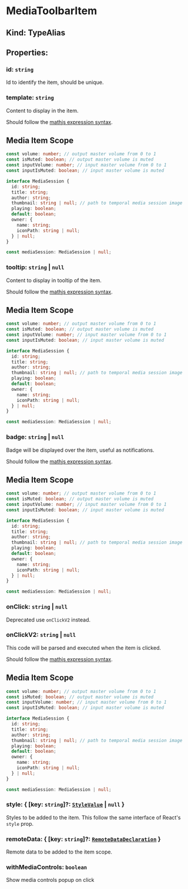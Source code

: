 # **MediaToolbarItem**

## **Kind: TypeAlias**

## **Properties**:

### id: `string`

Id to identify the item, should be unique.

### template: `string`

Content to display in the item.

Should follow the
[mathjs expression syntax](https://mathjs.org/docs/expressions/syntax.html).

## Media Item Scope

```ts
const volume: number; // output master volume from 0 to 1
const isMuted: boolean; // output master volume is muted
const inputVolume: number; // input master volume from 0 to 1
const inputIsMuted: boolean; // input master volume is muted

interface MediaSession {
  id: string;
  title: string;
  author: string;
  thumbnail: string | null; // path to temporal media session image
  playing: boolean;
  default: boolean;
  owner: {
    name: string;
    iconPath: string | null;
  } | null;
}

const mediaSession: MediaSession | null;
```

### tooltip: `string` | `null`

Content to display in tooltip of the item.

Should follow the
[mathjs expression syntax](https://mathjs.org/docs/expressions/syntax.html).

## Media Item Scope

```ts
const volume: number; // output master volume from 0 to 1
const isMuted: boolean; // output master volume is muted
const inputVolume: number; // input master volume from 0 to 1
const inputIsMuted: boolean; // input master volume is muted

interface MediaSession {
  id: string;
  title: string;
  author: string;
  thumbnail: string | null; // path to temporal media session image
  playing: boolean;
  default: boolean;
  owner: {
    name: string;
    iconPath: string | null;
  } | null;
}

const mediaSession: MediaSession | null;
```

### badge: `string` | `null`

Badge will be displayed over the item, useful as notifications.

Should follow the
[mathjs expression syntax](https://mathjs.org/docs/expressions/syntax.html).

## Media Item Scope

```ts
const volume: number; // output master volume from 0 to 1
const isMuted: boolean; // output master volume is muted
const inputVolume: number; // input master volume from 0 to 1
const inputIsMuted: boolean; // input master volume is muted

interface MediaSession {
  id: string;
  title: string;
  author: string;
  thumbnail: string | null; // path to temporal media session image
  playing: boolean;
  default: boolean;
  owner: {
    name: string;
    iconPath: string | null;
  } | null;
}

const mediaSession: MediaSession | null;
```

### onClick: `string` | `null`

Deprecated use `onClickV2` instead.

### onClickV2: `string` | `null`

This code will be parsed and executed when the item is clicked.

Should follow the
[mathjs expression syntax](https://mathjs.org/docs/expressions/syntax.html).

## Media Item Scope

```ts
const volume: number; // output master volume from 0 to 1
const isMuted: boolean; // output master volume is muted
const inputVolume: number; // input master volume from 0 to 1
const inputIsMuted: boolean; // input master volume is muted

interface MediaSession {
  id: string;
  title: string;
  author: string;
  thumbnail: string | null; // path to temporal media session image
  playing: boolean;
  default: boolean;
  owner: {
    name: string;
    iconPath: string | null;
  } | null;
}

const mediaSession: MediaSession | null;
```

### style: { [key: `string`]?: [`StyleValue`](./StyleValue) | `null` }

Styles to be added to the item. This follow the same interface of React's
`style` prop.

### remoteData: { [key: `string`]?: [`RemoteDataDeclaration`](./RemoteDataDeclaration) }

Remote data to be added to the item scope.

### withMediaControls: `boolean`

Show media controls popup on click
